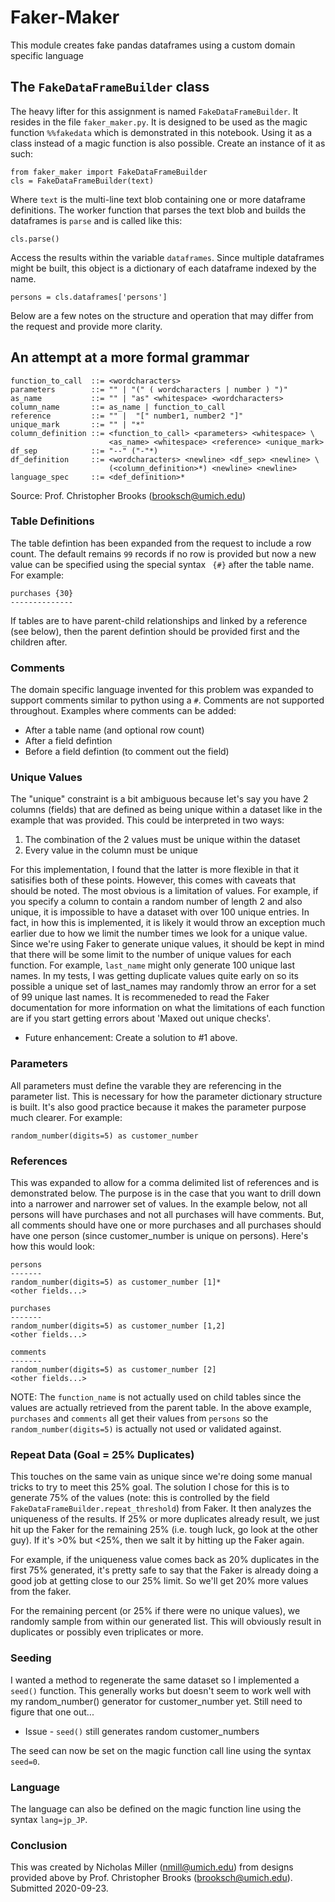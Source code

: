 # Faker-Maker
This module creates fake pandas dataframes using a custom domain specific language

## The `FakeDataFrameBuilder` class
The heavy lifter for this assignment is named `FakeDataFrameBuilder`.  It resides in the file `faker_maker.py`.  It is designed to be used as the magic function `%%fakedata` which is demonstrated in this notebook.  Using it as a class instead of a magic function is also possible.  Create an instance of it as such:
```
from faker_maker import FakeDataFrameBuilder
cls = FakeDataFrameBuilder(text)
```
Where `text` is the multi-line text blob containing one or more dataframe definitions.  The worker function that parses the text blob and builds the dataframes is `parse` and is called like this:
```
cls.parse()
```
Access the results within the variable `dataframes`.  Since multiple dataframes might be built, this object is a dictionary of each dataframe indexed by the name.
```
persons = cls.dataframes['persons']
```
Below are a few notes on the structure and operation that may differ from the request and provide more clarity.

## An attempt at a more formal grammar

```
function_to_call  ::= <wordcharacters>
parameters        ::= "" | "(" ( wordcharacters | number ) ")"
as_name           ::= "" | "as" <whitespace> <wordcharacters>
column_name       ::= as_name | function_to_call
reference         ::= "" |  "[" number1, number2 "]"
unique_mark       ::= "" | "*"
column_definition ::= <function_to_call> <parameters> <whitespace> \
                      <as_name> <whitespace> <reference> <unique_mark>
df_sep            ::= "--" ("-"*)
df_definition     ::= <wordcharacters> <newline> <df_sep> <newline> \
                      (<column_definition>*) <newline> <newline>
language_spec     ::= <def_definition>*
```
Source: Prof. Christopher Brooks (brooksch@umich.edu)

### Table Definitions
The table defintion has been expanded from the request to include a row count.  The default remains `99` records if no row is provided but now a new value can be specified using the special syntax ` {#}` after the table name.  For example: 

```
purchases {30}
--------------
```

If tables are to have parent-child relationships and linked by a reference (see below), then the parent defintion should be provided first and the children after.

### Comments
The domain specific language invented for this problem was expanded to support comments similar to python using a `#`.  Comments are not supported throughout.  Examples where comments can be added:
 - After a table name (and optional row count)
 - After a field defintion
 - Before a field defintion (to comment out the field)


### Unique Values
The "unique" constraint is a bit ambiguous because let's say you have 2 columns (fields) that are defined as being unique within a dataset like in the example that was provided.  This could be interpreted in two ways: 

 1. The combination of the 2 values must be unique within the dataset
 2. Every value in the column must be unique
 
For this implementation, I found that the latter is more flexible in that it satisifies both of these points.  However, this comes with caveats that should be noted. The most obvious is a limitation of values.  For example, if you specify a column to contain a random number of length 2 and also unique, it is impossible to have a dataset with over 100 unique entries.  In fact, in how this is implemented, it is likely it would throw an exception much earlier due to how we limit the number times we look for a unique value.  Since we're using Faker to generate unique values, it should be kept in mind that there will be some limit to the number of unique values for each function.  For example, `last_name` might only generate 100 unique last names.  In my tests, I was getting duplicate values quite early on so its possible a unique set of last_names may randomly throw an error for a set of 99 unique last names.  It is recommeneded to read the Faker documentation for more information on what the limitations of each function are if you start getting errors about 'Maxed out unique checks'.

 - Future enhancement: Create a solution to #1 above.
 
### Parameters
All parameters must define the varable they are referencing in the parameter list.  This is necessary for how the parameter dictionary structure is built.  It's also good practice because it makes the parameter purpose much clearer.  For example:
```
random_number(digits=5) as customer_number
```

### References
This was expanded to allow for a comma delimited list of references and is demonstrated below.  The purpose is in the case that you want to drill down into a narrower and narrower set of values.  In the example below, not all persons will have purchases and not all purchases will have comments.  But, all comments should have one or more purchases and all purchases should have one person (since customer_number is unique on persons).  Here's how this would look:

```
persons
-------
random_number(digits=5) as customer_number [1]*
<other fields...>

purchases
-------
random_number(digits=5) as customer_number [1,2]
<other fields...>

comments
-------
random_number(digits=5) as customer_number [2]
<other fields...>
```

NOTE: The `function_name` is not actually used on child tables since the values are actually retrieved from the parent table.  In the above example, `purchases` and `comments` all get their values from `persons` so the `random_number(digits=5)` is actually not used or validated against.
 
### Repeat Data (Goal = 25% Duplicates)
This touches on the same vain as unique since we're doing some manual tricks to try to meet this 25% goal.  The solution I chose for this is to generate 75% of the values (note: this is controlled by the field `FakeDataFrameBuilder.repeat_threshold`) from Faker.  It then analyzes the uniqueness of the results.  If 25% or more duplicates already result, we just hit up the Faker for the remaining 25% (i.e. tough luck, go look at the other guy).  If it's >0% but <25%, then we salt it by hitting up the Faker again.

For example, if the uniqueness value comes back as 20% duplicates in the first 75% generated, it's pretty safe to say that the Faker is already doing a good job at getting close to our 25% limit.  So we'll get 20% more values from the faker.

For the remaining percent (or 25% if there were no unique values), we randomly sample from within our generated list.  This will obviously result in duplicates or possibly even triplicates or more.


### Seeding
I wanted a method to regenerate the same dataset so I implemented a `seed()` function.  This generally works but doesn't seem to work well with my random_number() generator for customer_number yet.  Still need to figure that one out...

 - Issue - `seed()` still generates random customer_numbers

The seed can now be set on the magic function call line using the syntax `seed=0`.

### Language
The language can also be defined on the magic function line using the syntax `lang=jp_JP`.
 
### Conclusion
This was created by Nicholas Miller (nmill@umich.edu) from designs provided above by Prof. Christopher Brooks (brooksch@umich.edu).  Submitted 2020-09-23.
